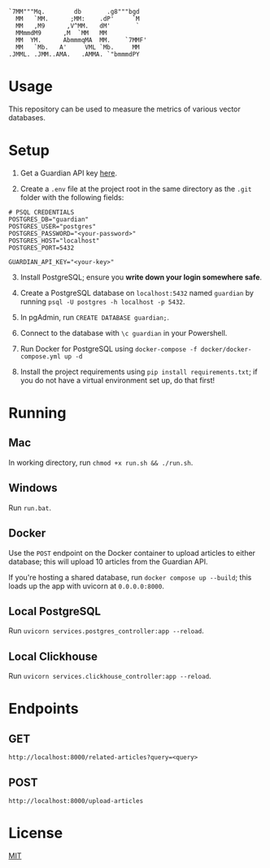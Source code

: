 ```
`7MM"""Mq.        db       .g8"""bgd  
  MM   `MM.      ;MM:    .dP'     `M  
  MM   ,M9      ,V^MM.   dM'       `  
  MMmmdM9      ,M  `MM   MM           
  MM  YM.      AbmmmqMA  MM.    `7MMF'
  MM   `Mb.   A'     VML `Mb.     MM  
.JMML. .JMM..AMA.   .AMMA. `"bmmmdPY  
```

# Usage

This repository can be used to measure the metrics of various vector databases.

# Setup

1. Get a Guardian API key [here](https://bonobo.capi.gutools.co.uk/register/developer).

2. Create a `.env` file at the project root in the same directory as the `.git` folder with the following fields:

```
# PSQL CREDENTIALS
POSTGRES_DB="guardian"
POSTGRES_USER="postgres"
POSTGRES_PASSWORD="<your-password>"
POSTGRES_HOST="localhost"
POSTGRES_PORT=5432

GUARDIAN_API_KEY="<your-key>"
```

3. Install PostgreSQL; ensure you **write down your login somewhere safe**.

4. Create a PostgreSQL database on `localhost:5432` named `guardian` by running `psql -U postgres -h localhost -p 5432`.

5. In pgAdmin, run `CREATE DATABASE guardian;`.

6. Connect to the database with `\c guardian` in your Powershell.

7. Run Docker for PostgreSQL using `docker-compose -f docker/docker-compose.yml up -d`

8. Install the project requirements using `pip install requirements.txt`; if you do not have a virtual environment set up, do that first!

# Running

## Mac

In working directory, run 
```chmod +x run.sh && ./run.sh```.

## Windows

Run `run.bat`.

## Docker

Use the `POST` endpoint on the Docker container to upload articles to either database; this will upload 10 articles from the Guardian API.

If you're hosting a shared database, run `docker compose up --build`; this loads up the app with uvicorn at `0.0.0.0:8000`.

## Local PostgreSQL

Run `uvicorn services.postgres_controller:app --reload`.

## Local Clickhouse

Run `uvicorn services.clickhouse_controller:app --reload`.

# Endpoints

## GET

`http://localhost:8000/related-articles?query=<query>`

## POST

`http://localhost:8000/upload-articles`

# License

[MIT](https://choosealicense.com/licenses/mit/)